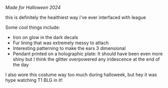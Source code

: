 *Made for Halloween 2024*

this is definitely the healthiest way i've ever interfaced with league

Some cool things include:
- Iron on glow in the dark decals
- Fur lining that was extremely messy to attach
- Interesting patterning to make the ears 3 dimensional
- Pendant printed on a holographic plate: It should have been even more shiny but I think the glitter overpowered any iridescence at the end of the day

I also wore this costume way too much during halloweek, but hey it was hype watching T1 BLG in it!